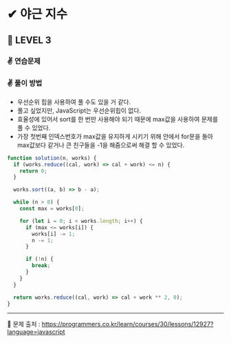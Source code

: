 # ✔ 야근 지수

## 🌈 LEVEL 3

### ✌ 연습문제

### ✌ 풀이 방법
- 우선순위 힙을 사용하여 풀 수도 있을 거 같다.
- 풀고 싶었지만, JavaScript는 우선순위힙이 없다.
- 효율성에 있어서 sort를 한 번만 사용해야 되기 때문에 max값을 사용하여 문제를 풀 수 있었다.
- 가장 첫번째 인덱스번호가 max값을 유지하게 시키기 위해 안에서 for문을 돌아 max값보다 같거나 큰 친구들을 -1을 해줌으로써 해결 할 수 있었다.

```js
function solution(n, works) {
  if (works.reduce((cal, work) => cal + work) <= n) {
    return 0;
  }

  works.sort((a, b) => b - a);

  while (n > 0) {
    const max = works[0];

    for (let i = 0; i < works.length; i++) {
      if (max <= works[i]) {
        works[i] -= 1;
        n -= 1;
      }

      if (!n) {
        break;
      }
    }
  }

  return works.reduce((cal, work) => cal + work ** 2, 0);
}
```

<hr>

📌 문제 출처 : https://programmers.co.kr/learn/courses/30/lessons/12927?language=javascript
